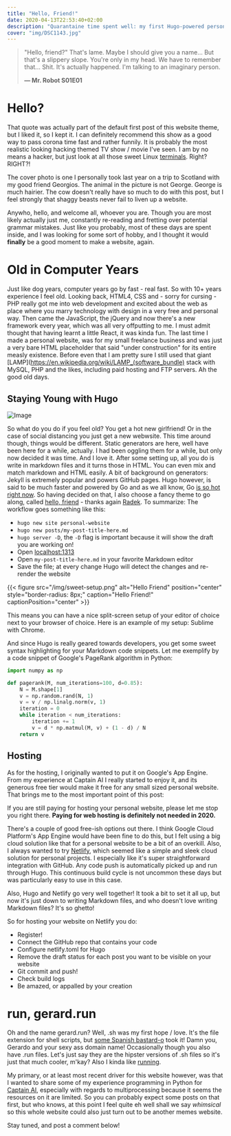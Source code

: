 ```yaml
---
title: "Hello, Friend!"
date: 2020-04-13T22:53:40+02:00
description: "Quarantaine time spent well: my first Hugo-powered personal website"
cover: "img/DSC1143.jpg" 
---
```


> "Hello, friend?" That's lame.
> Maybe I should give you a name...
> But that's a slippery slope.
> You're only in my head.
> We have to remember that...
> Shit.
> It's actually happened.
> I'm talking to an imaginary person.
>
> **— Mr. Robot S01E01**

# Hello?
That quote was actually part of the default first post of this website theme, but I liked it, so I kept it. I can definitely recommend this show as a good way to pass corona time fast and rather funnily. It is probably the most realistic looking hacking themed TV show / movie I've seen. I am by no means a hacker, but just look at all those sweet Linux [terminals](https://www.youtube.com/watch?v=PGjLhOhMLXc). Right? RIGHT?! 

The cover photo is one I personally took last year on a trip to Scotland with my good friend Georgios. The animal in the picture is not George. George is much hairier. The cow doesn't really have so much to do with this post, but I feel strongly that shaggy beasts never fail to liven up a website.

Anywho, hello, and welcome all, whoever you are. Though you are most likely actually just me, constantly re-reading and fretting over potential grammar mistakes. Just like you probably, most of these days are spent inside, and I was looking for some sort of hobby, and I thought it would **finally** be a good moment to make a website, again.

# Old in Computer Years
Just like dog years, computer years go by fast - real fast. So with 10+ years experience I feel old. Looking back, HTML4, CSS and - sorry for cursing - PHP really got me into web development and excited about the web as place where you marry technology with design in a very free and personal way. Then came the JavaScript, the jQuery and now there's a new framework every year, which was all very offputting to me. I must admit thought that having learnt a little React, it was kinda fun. The last time I made a personal website, was for my small freelance business and was just a very bare HTML placeholder that said "under construction" for its entire measly existence. Before even that I am pretty sure I still used that giant [LAMP](https://en.wikipedia.org/wiki/LAMP_(software_bundle) stack with MySQL, PHP and the likes, including paid hosting and FTP servers. Ah the good old days.

## Staying Young with Hugo

![Image](https://d33wubrfki0l68.cloudfront.net/c38c7334cc3f23585738e40334284fddcaf03d5e/2e17c/images/hugo-logo-wide.svg)

So what do you do if you feel old? You get a hot new girlfriend! Or in the case of social distancing you just get a new webwsite. This time around though, things would be different. Static generators are here, well have been here for a while, actually. I had been oggling them for a while, but only now decided it was time. And I love it. After some setting up, all you do is write in markdown files and it turns those in HTML. You can even mix and match markdown and HTML easily. A bit of background on generators: Jekyll is extremely popular and powers GitHub pages. Hugo however, is said to be much faster and powered by Go and as we all know, Go [is so hot right now](https://youtu.be/Jhc6CRgwkqg?t=7). So having decided on that, I also choose a fancy theme to go along, called [hello, friend](https://github.com/panr/hugo-theme-hello-friend) - thanks again [Radek](https://twitter.com/panr). To summarize: The workflow goes something like this:

* `hugo new site personal-website`
* `hugo new posts/my-post-title-here.md`
* `hugo server -D`, the `-D` flag is important because it will show the draft you are working on!
* Open [localhost:1313](localhost:1313)
* Open `my-post-title-here.md` in your favorite Markdown editor
* Save the file; at every change Hugo will detect the changes and re-render the website

{{< figure src="/img/sweet-setup.png" alt="Hello Friend" position="center" style="border-radius: 8px;" caption="Hello Friend!" captionPosition="center" >}}

This means you can have a nice split-screen setup of your editor of choice next to your browser of choice. Here is an example of my setup: Sublime with Chrome.

And since Hugo is really geared towards developers, you get some sweet syntax highlighting for your Markdown code snippets. Let me exemplify by a code snippet of Google's PageRank algorithm in Python:

```python
import numpy as np

def pagerank(M, num_iterations=100, d=0.85):
    N = M.shape[1]
    v = np.random.rand(N, 1)
    v = v / np.linalg.norm(v, 1)
    iteration = 0
    while iteration < num_iterations:
        iteration += 1
        v = d * np.matmul(M, v) + (1 - d) / N
    return v
```


## Hosting
As for the hosting, I originally wanted to put it on Google's App Engine. From my experience at Captain AI I really started to enjoy it, and its generous free tier would make it free for any small sized personal website. That brings me to the most important point of this post:

If you are still paying for hosting your personal website, please let me stop you right there. **Paying for web hosting is definitely not needed in 2020.**

There's a couple of good free-ish options out there. I think Google Cloud Platform's App Engine would have been fine to do this, but I felt using a big cloud solution like that for a personal website to be a bit of an overkill. Also, I always wanted to try [Netlify](https://netlify.com/), which seemed like a simple and sleek cloud solution for personal projects. I especially like it's super straightforward integration with GitHub. Any code push is automatically picked up and run through Hugo. This continuous build cycle is not uncommon these days but was particularly easy to use in this case.

Also, Hugo and Netlify go very well together! It took a bit to set it all up, but now it's just down to writing Markdown files, and who doesn't love writing Markdown files? It's so ghetto!

So for hosting your website on Netlify you do:

* Register!
* Connect the GitHub repo that contains your code
* Configure netlify.toml for Hugo
* Remove the draft status for each post you want to be visible on your website
* Git commit and push!
* Check build logs
* Be amazed, or appalled by your creation

# run, gerard.run
Oh and the name gerard.run? Well, .sh was my first hope / love. It's the file extension for shell scripts, but [some Spanish bastard-o](https://gerard.sh/about) took it! Damn you, Gerardo and your sexy ass domain name! Occasionally though you also have .run files. Let's just say they are the hipster versions of .sh files so it's just that much cooler, m'kay? Also I kinda like [running](https://www.strava.com/athletes/23067266).

My primary, or at least most recent driver for this website however, was that I wanted to share some of my experience programming in Python for [Captain AI](https://captainai.com/), especially with regards to multiprocessing because it seems the resources on it are limited. So you can probably expect some posts on that first, but who knows, at this point I feel quite eh well shall we say *whimsical* so this whole website could also just turn out to be another memes website. 

Stay tuned, and post a comment below!

